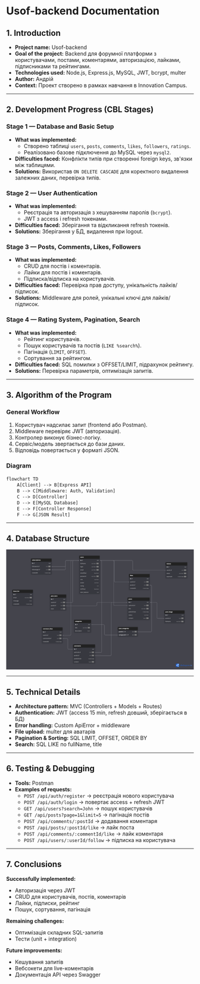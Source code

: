 # Usof-backend Documentation

## 1. Introduction
- **Project name:** Usof-backend  
- **Goal of the project:** Backend для форумної платформи з користувачами, постами, коментарями, авторизацією, лайками, підписниками та рейтингами.  
- **Technologies used:** Node.js, Express.js, MySQL, JWT, bcrypt, multer  
- **Author:** Андрій  
- **Context:** Проект створено в рамках навчання в Innovation Campus.

---

## 2. Development Progress (CBL Stages)

### Stage 1 — Database and Basic Setup
- **What was implemented:**  
  - Створено таблиці `users`, `posts`, `comments`, `likes`, `followers`, `ratings`.  
  - Реалізовано базове підключення до MySQL через `mysql2`.  
- **Difficulties faced:** Конфлікти типів при створенні foreign keys, зв'язки між таблицями.  
- **Solutions:** Використав `ON DELETE CASCADE` для коректного видалення залежних даних, перевірка типів.

### Stage 2 — User Authentication
- **What was implemented:**  
  - Реєстрація та авторизація з хешуванням паролів (`bcrypt`).  
  - JWT з access і refresh токенами.  
- **Difficulties faced:** Зберігання та відкликання refresh токенів.  
- **Solutions:** Зберігання у БД, видалення при logout.

### Stage 3 — Posts, Comments, Likes, Followers
- **What was implemented:**  
  - CRUD для постів і коментарів.  
  - Лайки для постів і коментарів.  
  - Підписка/відписка на користувачів.  
- **Difficulties faced:** Перевірка прав доступу, унікальність лайків/підписок.  
- **Solutions:** Middleware для ролей, унікальні ключі для лайків/підписок.

### Stage 4 — Rating System, Pagination, Search
- **What was implemented:**  
  - Рейтинг користувачів.  
  - Пошук користувачів та постів (`LIKE %search%`).  
  - Пагінація (`LIMIT`, `OFFSET`).  
  - Сортування за рейтингом.  
- **Difficulties faced:** SQL помилки з OFFSET/LIMIT, підрахунок рейтингу.  
- **Solutions:** Перевірка параметрів, оптимізація запитів.

---

## 3. Algorithm of the Program

### General Workflow
1. Користувач надсилає запит (frontend або Postman).
2. Middleware перевіряє JWT (авторизація).
3. Контролер виконує бізнес-логіку.
4. Сервіс/модель звертається до бази даних.
5. Відповідь повертається у форматі JSON.

### Diagram
```mermaid
flowchart TD
    A[Client] --> B[Express API]
    B --> C[Middleware: Auth, Validation]
    C --> D[Controller]
    D --> E[MySQL Database]
    E --> F[Controller Response]
    F --> G[JSON Result]
```

---

## 4. Database Structure

![DataBase](../screenshots/DataBase.png)  

---

## 5. Technical Details

- **Architecture pattern:** MVC (Controllers + Models + Routes)
- **Authentication:** JWT (access 15 min, refresh довший, зберігається в БД)
- **Error handling:** Custom ApiError + middleware
- **File upload:** multer для аватарів
- **Pagination & Sorting:** SQL LIMIT, OFFSET, ORDER BY
- **Search:** SQL LIKE по fullName, title

---

## 6. Testing & Debugging

- **Tools:** Postman
- **Examples of requests:**
  - `POST /api/auth/register` → реєстрація нового користувача
  - `POST /api/auth/login` → повертає access + refresh JWT
  - `GET /api/users?search=John` → пошук користувачів
  - `GET /api/posts?page=1&limit=5` → пагінація постів
  - `POST /api/comments/:postId` → додавання коментаря
  - `POST /api/posts/:postId/like` → лайк поста
  - `POST /api/comments/:commentId/like` → лайк коментаря
  - `POST /api/users/:userId/follow` → підписка на користувача

---

## 7. Conclusions

**Successfully implemented:**
- Авторизація через JWT
- CRUD для користувачів, постів, коментарів
- Лайки, підписки, рейтинг
- Пошук, сортування, пагінація

**Remaining challenges:**
- Оптимізація складних SQL-запитів
- Тести (unit + integration)

**Future improvements:**
- Кешування запитів
- Вебсокети для live-коментарів
- Документація API через Swagger
